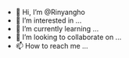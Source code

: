 - 👋 Hi, I’m @Rinyangho
- 👀 I’m interested in ...
- 🌱 I’m currently learning ...
- 💞️ I’m looking to collaborate on ...
- 📫 How to reach me ...

<!---
Rinyangho/Rinyangho is a ✨ special ✨ repository because its `README.md` (this file) appears on your GitHub profile.
You can click the Preview link to take a look at your changes.
--->
